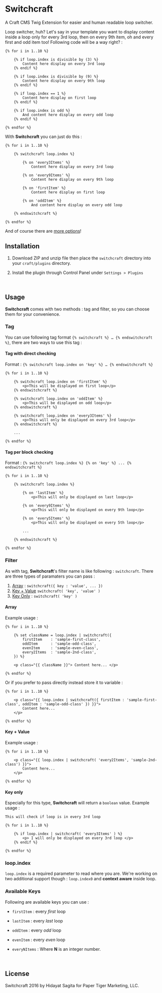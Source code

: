 # Switchcraft

A Craft CMS Twig Extension for easier and human readable loop switcher. 

Loop switcher, huh? Let's say in your template you want to display content inside a loop only for every 3rd loop, then on every 9th item, oh and every first and odd item too! Following code will be a way right? :

```Twig
{% for i in 1..10 %}

	{% if loop.index is divisible by (3) %}
		Content here display on every 3rd loop
	{% endif %}
	
	{% if loop.index is divisible by (9) %}
		Content here display on every 9th loop
	{% endif %}
	
	{% if loop.index == 1 %}
		Content here display on first loop
	{% endif %}
	
	{% if loop.index is odd %}
		And content here display on every odd loop
	{% endif %}
	
{% endfor %}
```

With **Switchcraft** you can just do this :

```Twig
{% for i in 1..10 %}

	{% switchcraft loop.index %}

		{% on 'every3Items' %}
			Content here display on every 3rd loop

		{% on 'every9Items' %}
			Content here display on every 9th loop

		{% on 'firstItem' %}
			Content here display on first loop
			
		{% on 'oddItem' %}
			And content here display on every odd loop

	{% endswitchcraft %}

{% endfor %}
```

And of course there are [more options](#usage)!



## Installation
1. Download ZIP and unzip file then place the `switchcraft` directory into your `craft/plugins` directory.

2. Install the plugin through Control Panel under `Settings > Plugins`

   ​

## Usage
**Switchcraft** comes with two methods : tag and filter, so you can choose them for your convenience.



### Tag

You can use following tag format `{% switchcraft %} … {% endswitchcraft %}`, there are two ways to use this tag :



#### Tag with direct checking

Format : `{% switchcraft loop.index on 'key' %} … {% endswitchcraft %}`

```Twig
{% for i in 1..10 %}
	
	{% switchcraft loop.index on 'firstItem' %}
		<p>This will be displayed on first loop</p>
	{% endswitchcraft %}

	{% switchcraft loop.index on 'oddItem' %}
		<p>This will be displayed on odd loop</p>
	{% endswitchcraft %}

	{% switchcraft loop.index on 'every3Items' %}
		<p>This will only be displayed on every 3rd loop</p>
	{% endswitchcraft %}
	
	...

{% endfor %}
```



#### Tag per block checking

Format : `{% switchcraft loop.index %} {% on 'key' %} ... {% endswitchcraft %}`

```Twig
{% for i in 1..10 %}

	{% switchcraft loop.index %}

		{% on 'lastItem' %}
			<p>This will only be displayed on last loop</p>

		{% on 'every9Items' %}
			<p>This will only be displayed on every 9th loop</p>

		{% on 'every5Items' %}
			<p>This will only be displayed on every 5th loop</p>
			
		...

	{% endswitchcraft %}

{% endfor %}
```



### Filter

As with tag, **Switchcraft**'s filter name is like following : `switchcraft`. There are three types of paramaters you can pass :

1. [Array](#array) : `switchcraft({ key : 'value', ... })`
2. [Key + Value](#key+value) `switchcraft( 'key', 'value' )`
3. [Key Only](#keyonly) : `switchcraft( 'key' )`




#### Array

Example usage :

```Twig
{% for i in 1..10 %}

	{% set className = loop.index | switchcraft({
		firstItem    : 'sample-first-class',
		oddItem      : 'sample-odd-class',
		evenItem     : 'sample-even-class',
		every2Items  : 'sample-2nd-class',
	}) %}
	
	<p class="{{ className }}"> Content here... </p>
	
{% endfor %}
```

Or if you prefer to pass directly instead store it to variable :

```Twig
{% for i in 1..10 %}

	<p class="{{ loop.index | switchcraft({ firstItem : 'sample-first-class', oddItem : 'sample-odd-class' }) }}">
		Content here...
	</p>
	
{% endfor %}
```



#### Key + Value

Example usage :

```Twig
{% for i in 1..10 %}

	<p class="{{ loop.index | switchcraft( 'every2Items', 'sample-2nd-class') }}">
		Content here...
	</p>
	
{% endfor %}
```



#### Key only

Especially for this type, **Switchcraft** will return a `boolean` value.  Example usage :

```Twig
This will check if loop is in every 3rd loop

{% for i in 1..10 %}

	{% if loop.index | switchcraft( 'every3Items' ) %}
		<p> I will only be displayed on every 3rd loop </p>
	{% endif %}
	
{% endfor %}
```



### loop.index

`loop.index` is a required parameter to read where you are. We're working on two additional support though : `loop.index0` and **context aware** inside loop.



### Available Keys

Following are available keys you can use :

- `firstItem` : every *first* loop

- `lastItem` : every *last* loop

- `oddItem` : every *odd* loop

- `evenItem` : every *even* loop

- `everyNItems` : Where **N** is an integer number.

  ​

## License

Switchcraft 2016 by Hidayat Sagita for Paper Tiger Marketing, LLC.

